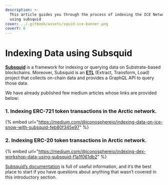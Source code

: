 ```yaml
---
description: >-
  This article guides you through the process of indexing the ICE Network data
  using subsquid
cover: ../.gitbook/assets/squid-ice-banner.png
coverY: 0
---
```


# Indexing Data using Subsquid

[**Subsquid**](https://docs.subsquid.io/) is a framework for indexing or querying data on Substrate-based blockchains. Moreover, Subsquid is an [**ETL**](https://en.wikipedia.org/wiki/Extract,\_transform,\_load) (Extract, Transform, Load) project that collects on-chain data and provides a GraphQL API to query those data.

We have already published few medium articles whose links are provided below:

### 1. Indexing ERC-721 token transactions in the Arctic network.

{% embed url="https://medium.com/@iconosphereio/indexing-data-on-ice-snow-with-subsquid-feb80f345e97" %}

### 2. Indexing ERC-20 token transactions in Arctic network.

{% embed url="https://medium.com/@iconosphereio/indexing-dex-workshop-data-using-subsquid-f1a1f061db2" %}

[Subsquid’s documentation](https://docs.subsquid.io/) is full of useful information, and it’s the best place to start if you have questions about anything that wasn’t covered in this introductory section.
